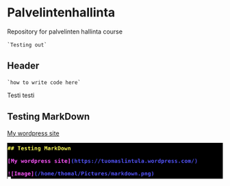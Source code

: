 # Palvelintenhallinta

Repository for palvelinten hallinta course

	`Testing out`

## Header

	`how to write code here`

Testi testi

## Testing MarkDown

[My wordpress site](https://tuomaslintula.wordpress.com/)

![Image](/pics/markdown.png)
